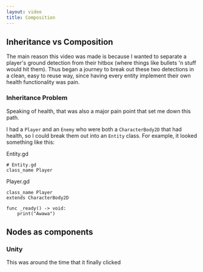```yaml
---
layout: video
title: Composition
---
```


## Inheritance vs Composition

The main reason this video was made is because I wanted to separate a player's ground detection from their hitbox (where things like bullets 'n stuff would hit them). Thus began a journey to break out these two detections in a clean, easy to reuse way, since having every entity implement their own health functionality was pain.


### Inheritance Problem

Speaking of health, that was also a major pain point that set me down this path.

I had a `Player` and an `Enemy` who were both a `CharacterBody2D` that had health, so I could break them out into an `Entity` class. For example, it looked something like this:


Entity.gd
```gdscript
# Entity.gd
class_name Player
```


Player.gd
```gdscript
class_name Player
extends CharacterBody2D

func _ready() -> void:
	print("Awawa")
```


## Nodes as components






### Unity

This was around the time that it finally clicked 

